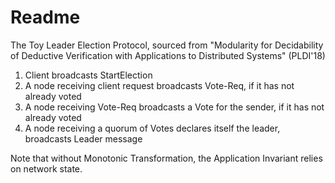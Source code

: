 # Readme

The Toy Leader Election Protocol, sourced from "Modularity for Decidability of
Deductive Verification with Applications to Distributed Systems" (PLDI'18)

1. Client broadcasts StartElection
2. A node receiving client request broadcasts Vote-Req, if it has not already voted
3. A node receiving Vote-Req broadcasts a Vote for the sender, if it has not already voted
4. A node receiving a quorum of Votes declares itself the leader, broadcasts Leader message

Note that without Monotonic Transformation, the Application Invariant relies on network state.
